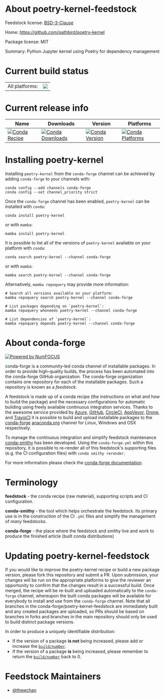 About poetry-kernel-feedstock
=============================

Feedstock license: [BSD-3-Clause](https://github.com/conda-forge/poetry-kernel-feedstock/blob/main/LICENSE.txt)

Home: https://github.com/pathbird/poetry-kernel

Package license: MIT

Summary: Python Jupyter kernel using Poetry for dependency management

Current build status
====================


<table><tr><td>All platforms:</td>
    <td>
      <a href="https://dev.azure.com/conda-forge/feedstock-builds/_build/latest?definitionId=14890&branchName=main">
        <img src="https://dev.azure.com/conda-forge/feedstock-builds/_apis/build/status/poetry-kernel-feedstock?branchName=main">
      </a>
    </td>
  </tr>
</table>

Current release info
====================

| Name | Downloads | Version | Platforms |
| --- | --- | --- | --- |
| [![Conda Recipe](https://img.shields.io/badge/recipe-poetry--kernel-green.svg)](https://anaconda.org/conda-forge/poetry-kernel) | [![Conda Downloads](https://img.shields.io/conda/dn/conda-forge/poetry-kernel.svg)](https://anaconda.org/conda-forge/poetry-kernel) | [![Conda Version](https://img.shields.io/conda/vn/conda-forge/poetry-kernel.svg)](https://anaconda.org/conda-forge/poetry-kernel) | [![Conda Platforms](https://img.shields.io/conda/pn/conda-forge/poetry-kernel.svg)](https://anaconda.org/conda-forge/poetry-kernel) |

Installing poetry-kernel
========================

Installing `poetry-kernel` from the `conda-forge` channel can be achieved by adding `conda-forge` to your channels with:

```
conda config --add channels conda-forge
conda config --set channel_priority strict
```

Once the `conda-forge` channel has been enabled, `poetry-kernel` can be installed with `conda`:

```
conda install poetry-kernel
```

or with `mamba`:

```
mamba install poetry-kernel
```

It is possible to list all of the versions of `poetry-kernel` available on your platform with `conda`:

```
conda search poetry-kernel --channel conda-forge
```

or with `mamba`:

```
mamba search poetry-kernel --channel conda-forge
```

Alternatively, `mamba repoquery` may provide more information:

```
# Search all versions available on your platform:
mamba repoquery search poetry-kernel --channel conda-forge

# List packages depending on `poetry-kernel`:
mamba repoquery whoneeds poetry-kernel --channel conda-forge

# List dependencies of `poetry-kernel`:
mamba repoquery depends poetry-kernel --channel conda-forge
```


About conda-forge
=================

[![Powered by
NumFOCUS](https://img.shields.io/badge/powered%20by-NumFOCUS-orange.svg?style=flat&colorA=E1523D&colorB=007D8A)](https://numfocus.org)

conda-forge is a community-led conda channel of installable packages.
In order to provide high-quality builds, the process has been automated into the
conda-forge GitHub organization. The conda-forge organization contains one repository
for each of the installable packages. Such a repository is known as a *feedstock*.

A feedstock is made up of a conda recipe (the instructions on what and how to build
the package) and the necessary configurations for automatic building using freely
available continuous integration services. Thanks to the awesome service provided by
[Azure](https://azure.microsoft.com/en-us/services/devops/), [GitHub](https://github.com/),
[CircleCI](https://circleci.com/), [AppVeyor](https://www.appveyor.com/),
[Drone](https://cloud.drone.io/welcome), and [TravisCI](https://travis-ci.com/)
it is possible to build and upload installable packages to the
[conda-forge](https://anaconda.org/conda-forge) [anaconda.org](https://anaconda.org/)
channel for Linux, Windows and OSX respectively.

To manage the continuous integration and simplify feedstock maintenance
[conda-smithy](https://github.com/conda-forge/conda-smithy) has been developed.
Using the ``conda-forge.yml`` within this repository, it is possible to re-render all of
this feedstock's supporting files (e.g. the CI configuration files) with ``conda smithy rerender``.

For more information please check the [conda-forge documentation](https://conda-forge.org/docs/).

Terminology
===========

**feedstock** - the conda recipe (raw material), supporting scripts and CI configuration.

**conda-smithy** - the tool which helps orchestrate the feedstock.
                   Its primary use is in the construction of the CI ``.yml`` files
                   and simplify the management of *many* feedstocks.

**conda-forge** - the place where the feedstock and smithy live and work to
                  produce the finished article (built conda distributions)


Updating poetry-kernel-feedstock
================================

If you would like to improve the poetry-kernel recipe or build a new
package version, please fork this repository and submit a PR. Upon submission,
your changes will be run on the appropriate platforms to give the reviewer an
opportunity to confirm that the changes result in a successful build. Once
merged, the recipe will be re-built and uploaded automatically to the
`conda-forge` channel, whereupon the built conda packages will be available for
everybody to install and use from the `conda-forge` channel.
Note that all branches in the conda-forge/poetry-kernel-feedstock are
immediately built and any created packages are uploaded, so PRs should be based
on branches in forks and branches in the main repository should only be used to
build distinct package versions.

In order to produce a uniquely identifiable distribution:
 * If the version of a package **is not** being increased, please add or increase
   the [``build/number``](https://docs.conda.io/projects/conda-build/en/latest/resources/define-metadata.html#build-number-and-string).
 * If the version of a package **is** being increased, please remember to return
   the [``build/number``](https://docs.conda.io/projects/conda-build/en/latest/resources/define-metadata.html#build-number-and-string)
   back to 0.

Feedstock Maintainers
=====================

* [@thewchan](https://github.com/thewchan/)


